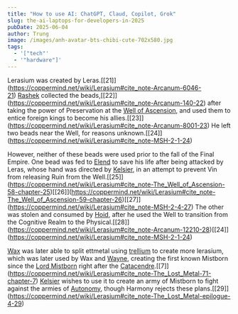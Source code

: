 ```yaml
---
title: "How to use AI: ChatGPT, Claud, Copilot, Grok"
slug: the-ai-laptops-for-developers-in-2025
pubDate: 2025-06-04
author: Trung
image: /images/anh-avatar-bts-chibi-cute-702x580.jpg
tags:
  - '["tech"'
  - '"hardware"]'
---
```



Lerasium was created by Leras.[\[21]](https://coppermind.net/wiki/Lerasium#cite_note-Arcanum-6046-21) [Rashek](https://coppermind.net/wiki/Rashek "Rashek") collected the beads,[\[22]](https://coppermind.net/wiki/Lerasium#cite_note-Arcanum-140-22) after taking the power of Preservation at the [Well of Ascension](https://coppermind.net/wiki/Well_of_Ascension "Well of Ascension"), and used them to entice foreign kings to become his allies.[\[23]](https://coppermind.net/wiki/Lerasium#cite_note-Arcanum-8001-23) He left two beads near the Well, for reasons unknown.[\[24]](https://coppermind.net/wiki/Lerasium#cite_note-MSH-2-1-24)

However, neither of these beads were used prior to the fall of the Final Empire. One bead was fed to [Elend](https://coppermind.net/wiki/Elend "Elend") to save his life after being attacked by Leras, whose hand was directed by [Kelsier](https://coppermind.net/wiki/Kelsier "Kelsier"), in an attempt to prevent Vin from releasing Ruin from the Well.[\[25]](https://coppermind.net/wiki/Lerasium#cite_note-The_Well_of_Ascension-58-chapter-25)[\[26]](https://coppermind.net/wiki/Lerasium#cite_note-The_Well_of_Ascension-59-chapter-26)[\[27]](https://coppermind.net/wiki/Lerasium#cite_note-MSH-2-4-27) The other was stolen and consumed by [Hoid](https://coppermind.net/wiki/Hoid "Hoid"), after he used the Well to transition from the Cognitive Realm to the Physical.[\[28]](https://coppermind.net/wiki/Lerasium#cite_note-Arcanum-12210-28)[\[24]](https://coppermind.net/wiki/Lerasium#cite_note-MSH-2-1-24)

[Wax](https://coppermind.net/wiki/Waxillium_Ladrian "Waxillium Ladrian") was later able to split ettmetal using [trellium](https://coppermind.net/wiki/Trellium "Trellium") to create more lerasium, which was later used by Wax and [Wayne](https://coppermind.net/wiki/Wayne "Wayne"), creating the first known Mistborn since the [Lord Mistborn](https://coppermind.net/wiki/Spook "Spook") right after the [Catacendre](https://coppermind.net/wiki/Catacendre "Catacendre").[\[7]](https://coppermind.net/wiki/Lerasium#cite_note-The_Lost_Metal-71-chapter-7) [Kelsier](https://coppermind.net/wiki/Kelsier "Kelsier") wishes to use it to create an army of Mistborn to fight against the armies of [Autonomy](https://coppermind.net/wiki/Autonomy "Autonomy"), though Harmony rejects these plans.[\[29]](https://coppermind.net/wiki/Lerasium#cite_note-The_Lost_Metal-epilogue-4-29)